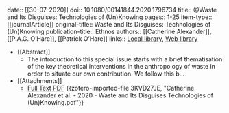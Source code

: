 date:: [[30-07-2020]]
doi:: 10.1080/00141844.2020.1796734
title:: @Waste and Its Disguises: Technologies of (Un)Knowing
pages:: 1-25
item-type:: [[journalArticle]]
original-title:: Waste and Its Disguises: Technologies of (Un)Knowing
publication-title:: Ethnos
authors:: [[Catherine Alexander]], [[P.A.G. O’Hare]], [[Patrick O’Hare]]
links:: [Local library](zotero://select/library/items/Q9MJJKX8), [Web library](https://www.zotero.org/users/15862703/items/Q9MJJKX8)

- [[Abstract]]
	- The introduction to this special issue starts with a brief thematisation of the key theoretical interventions in the anthropology of waste in order to situate our own contribution. We follow this b...
- [[Attachments]]
	- [Full Text PDF](https://www.tandfonline.com/doi/pdf/10.1080/00141844.2020.1796734) {{zotero-imported-file 3KVD27JE, "Catherine Alexander et al. - 2020 - Waste and Its Disguises Technologies of (Un)Knowing.pdf"}}